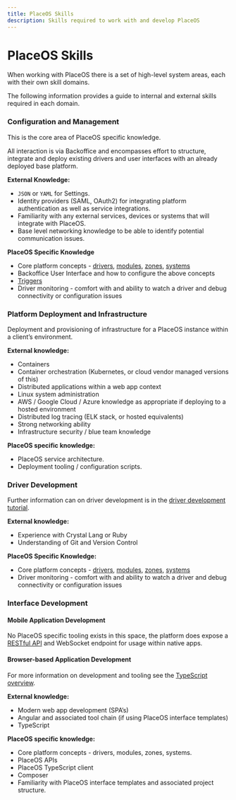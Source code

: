 ```yaml
---
title: PlaceOS Skills
description: Skills required to work with and develop PlaceOS
---
```


# PlaceOS Skills

When working with PlaceOS there is a set of high-level system areas, each with their own skill domains.

The following information provides a guide to internal and external skills required in each domain.

### Configuration and Management

This is the core area of PlaceOS specific knowledge.

All interaction is via Backoffice and encompasses effort to structure, integrate and deploy existing drivers and user interfaces with an already deployed base platform.

**External Knowledge:**

* `JSON` or `YAML` for Settings.
* Identity providers (SAML, OAuth2) for integrating platform authentication as well as service integrations.
* Familiarity with any external services, devices or systems that will integrate with PlaceOS.
* Base level networking knowledge to be able to identify potential communication issues.

**PlaceOS Specific Knowledge**

* Core platform concepts - [drivers](../overview/key-concepts/drivers.md), [modules](../overview/key-concepts/modules.md), [zones](../overview/key-concepts/zones.md), [systems](../overview/key-concepts/systems.md)
* Backoffice User Interface and how to configure the above concepts
* [Triggers](../overview/key-concepts/triggers.md)
* Driver monitoring - comfort with and ability to watch a driver and debug connectivity or configuration issues

### Platform Deployment and Infrastructure

Deployment and provisioning of infrastructure for a PlaceOS instance within a client’s environment.

**External knowledge:**

* Containers
* Container orchestration (Kubernetes, or cloud vendor managed versions of this)
* Distributed applications within a web app context
* Linux system administration
* AWS / Google Cloud / Azure knowledge as appropriate if deploying to a hosted environment
* Distributed log tracing (ELK stack, or hosted equivalents)
* Strong networking ability
* Infrastructure security / blue team knowledge

**PlaceOS specific knowledge:**

* PlaceOS service architecture.
* Deployment tooling / configuration scripts.

### Driver Development

Further information can on driver development is in the [driver development tutorial](../tutorials/backend/write-a-driver/).

**External knowledge:**

* Experience with Crystal Lang or Ruby
* Understanding of Git and Version Control

**PlaceOS Specific Knowledge:**

* Core platform concepts - [drivers](../overview/key-concepts/drivers.md), [modules](../overview/key-concepts/modules.md), [zones](../overview/key-concepts/zones.md), [systems](../overview/key-concepts/systems.md)
* Driver monitoring - comfort with and ability to watch a driver and debug connectivity or configuration issues

### Interface Development

#### Mobile Application Development

No PlaceOS specific tooling exists in this space, the platform does expose a [RESTful API](api/) and WebSocket endpoint for usage within native apps.

#### Browser-based Application Development

For more information on development and tooling see the [TypeScript overview](../overview/languages/typescript.md).

**External knowledge:**

* Modern web app development (SPA’s)
* Angular and associated tool chain (if using PlaceOS interface templates)
* TypeScript

**PlaceOS specific knowledge:**

* Core platform concepts - drivers, modules, zones, systems.
* PlaceOS APIs
* PlaceOS TypeScript client
* Composer
* Familiarity with PlaceOS interface templates and associated project structure.

